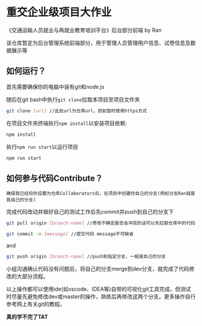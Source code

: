 # 重交企业级项目大作业 
《交通运输人员就业与再就业教育培训平台》后台部分前端 by Ran

该仓库暂定为后台管理系统前端部分，用于管理人员管理用户信息、试卷信息及数据展示等
## 如何运行？
首先需要确保你的电脑中装有git和node.js

随后在git bash中执行`git clone`拉取本项目至项目文件夹

```bash
git clone [url] //此处url为仓库url，目前暂时使用https方式
```

在项目文件夹终端执行`npm install`以安装项目依赖:

```bash
npm install
```

执行`npm run start`以运行项目

```bash
npm run start
```

## 如何参与代码Contribute？

    确保我已经将你设置为仓库Collaborators后，在项目中创建你自己的分支(例如分支Ran就是我自己的分支)
完成代码改动并做好自己的测试工作后先commit并push到自己的分支下
```bash
git pull origin [branch-name] //修改不确定是否会冲突的话可以先拉取仓库中的代码 branch-name是你的分支名

git commit -m [message] //提交代码 message不可缺省
```
and

```bash
git push origin [branch-name] //push到指定分支，一般是自己的分支
```
小组沟通确认代码没有问题后，将自己的分支merge到dev分支，就完成了代码修改的大部分流程。

以上操作都可以使用ide(如vscode、IDEA等)自带的可视化git工具完成，但测试时尽量先避免修改dev或master的操作，熟练后再修改这两个分支。更多操作自行参考网上有关git的教程。

**真的学不完了TAT**





